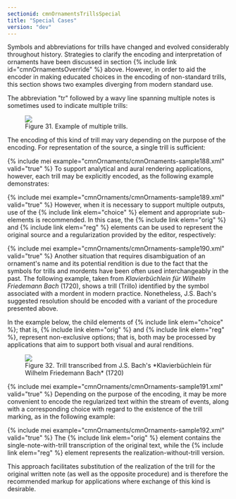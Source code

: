 ```yaml
---
sectionid: cmnOrnamentsTrillsSpecial
title: "Special Cases"
version: "dev"
---
```


Symbols and abbreviations for trills have changed and evolved considerably throughout
history. Strategies to clarify the encoding and interpretation of ornaments have been
discussed in section {% include link id="cmnOrnamentsOverride" %} above. However, in order to aid
the encoder in making educated choices in the encoding of non-standard trills, this
section
shows two examples diverging from modern standard use.

The abbreviation "tr" followed by a wavy line spanning multiple notes is sometimes
used to
indicate multiple trills:

<figure class="figure"><img src="{{ site.baseurl }}/Images/modules/cmnOrnaments/ex_tr_multi.png" class="img-responsive"><figcaption class="figure-caption">Figure 31. Example of multiple trills.</figcaption>
</figure>The encoding of this kind of trill may vary depending on the purpose of the encoding.
For
representation of the source, a single trill is sufficient:

{% include mei example="cmnOrnaments/cmnOrnaments-sample188.xml" valid="true" %}
To support analytical and aural rendering applications, however, each trill may be
explicitly encoded, as the following example demonstrates:

{% include mei example="cmnOrnaments/cmnOrnaments-sample189.xml" valid="true" %}
However, when it is necessary to support multiple outputs, use of the {% include link elem="choice" %} element and appropriate sub-elements is recommended. In this case, the {% include link elem="orig" %} and {% include link elem="reg" %} elements can be used to represent the
original source and a regularization provided by the editor, respectively:

{% include mei example="cmnOrnaments/cmnOrnaments-sample190.xml" valid="true" %}
Another situation that requires disambiguation of an ornament's name and its potential
rendition is due to the fact that the symbols for trills and mordents have been often
used
interchangeably in the past. The following example, taken from *Klavierbüchlein für
Wilhelm Friedemann Bach* (1720), shows a trill (<span class="q">Trillo</span>) identified by the
symbol associated with a mordent in modern practice. Nonetheless, J.S. Bach's suggested
resolution should be encoded with a variant of the procedure presented above.

In the example below, the child elements of {% include link elem="choice" %}; that is, {% include link elem="orig" %} and {% include link elem="reg" %}, represent non-exclusive options;
that is, both may be processed by applications that aim to support both visual and
aural
renditions.


<figure class="figure"><img src="{{ site.baseurl }}/Images/modules/cmnOrnaments/ex_tr_B.png" class="img-responsive"><figcaption class="figure-caption">Figure 32. Trill transcribed from J.S. Bach's *Klavierbüchlein für Wilhelm Friedemann
      Bach* (1720)
   </figcaption>
</figure>{% include mei example="cmnOrnaments/cmnOrnaments-sample191.xml" valid="true" %}
Depending on the purpose of the encoding, it may be more convenient to encode the
regularized text within the stream of events, along with a corresponding choice with
regard
to the existence of the trill marking, as in the following example:

{% include mei example="cmnOrnaments/cmnOrnaments-sample192.xml" valid="true" %}
The {% include link elem="orig" %} element contains the single-note-with-trill transcription of
the original text, while the {% include link elem="reg" %} element represents the
realization-without-trill version.

This approach facilitates substitution of the realization of the trill for the original
written note (as well as the opposite procedure) and is therefore the recommended
markup for
applications where exchange of this kind is desirable.

